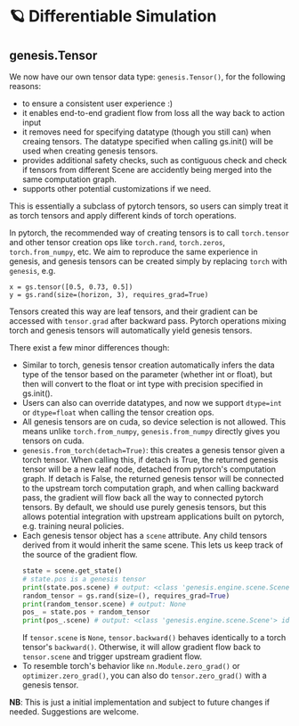 # 🪐 Differentiable Simulation

## genesis.Tensor
We now have our own tensor data type: `genesis.Tensor()`, for the following reasons:
- to ensure a consistent user experience :)
- it enables end-to-end gradient flow from loss all the way back to action input
- it removes need for specifying datatype (though you still can) when creaing tensors. The datatype specified when calling gs.init() will be used when creating genesis tensors.
- provides additional safety checks, such as contiguous check and check if tensors from different Scene are accidently being merged into the same computation graph.
- supports other potential customizations if we need.

This is essentially a subclass of pytorch tensors, so users can simply treat it as torch tensors and apply different kinds of torch operations.

In pytorch, the recommended way of creating tensors is to call `torch.tensor` and other tensor creation ops like `torch.rand`, `torch.zeros`, `torch.from_numpy`, etc. We aim to reproduce the same experience in genesis, and genesis tensors can be created simply by replacing `torch` with `genesis`, e.g.
```
x = gs.tensor([0.5, 0.73, 0.5])
y = gs.rand(size=(horizon, 3), requires_grad=True)
```
Tensors created this way are leaf tensors, and their gradient can be accessed with `tensor.grad` after backward pass. Pytorch operations mixing torch and genesis tensors will automatically yield genesis tensors.

There exist a few minor differences though:
- Similar to torch, genesis tensor creation automatically infers the data type of the tensor based on the parameter (whether int or float), but then will convert to the float or int type with precision specified in gs.init().
- Users can also can override datatypes, and now we support `dtype=int` or `dtype=float` when calling the tensor creation ops.
- All genesis tensors are on cuda, so device selection is not allowed. This means unlike `torch.from_numpy`, `genesis.from_numpy` directly gives you tensors on cuda.
- `genesis.from_torch(detach=True)`: this creates a genesis tensor given a torch tensor. When calling this, if detach is True, the returned genesis tensor will be a new leaf node, detached from pytorch's computation graph. If detach is False, the returned genesis tensor will be connected to the upstream torch computation graph, and when calling backward pass, the gradient will flow back all the way to connected pytorch tensors. By default, we should use purely genesis tensors, but this allows potential integration with upstream applications built on pytorch, e.g. training neural policies.
- Each genesis tensor object has a `scene` attribute. Any child tensors derived from it would inherit the same scene. This lets us keep track of the source of the gradient flow.
    ```python
    state = scene.get_state()
    # state.pos is a genesis tensor
    print(state.pos.scene) # output: <class 'genesis.engine.scene.Scene'> id: 'e1a95be2-0947-4dcb-ad02-47b8541df0a0'
    random_tensor = gs.rand(size=(), requires_grad=True)
    print(random_tensor.scene) # output: None
    pos_ = state.pos + random_tensor
    print(pos_.scene) # output: <class 'genesis.engine.scene.Scene'> id: 'e1a95be2-0947-4dcb-ad02-47b8541df0a0'
    ```
    If `tensor.scene` is `None`, `tensor.backward()` behaves identically to a torch tensor's `backward()`. Otherwise, it will allow gradient flow back to `tensor.scene` and trigger upstream gradient flow.
- To resemble torch's behavior like `nn.Module.zero_grad()` or `optimizer.zero_grad()`, you can also do `tensor.zero_grad()` with a genesis tensor.

**NB**: This is just a initial implementation and subject to future changes if needed. Suggestions are welcome.

